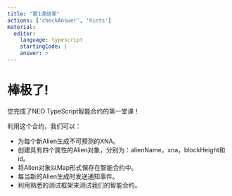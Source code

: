 ```yaml
---
title: "第1课结束"
actions: ['checkAnswer', 'hints']
material: 
  editor:
    language: typescript
    startingCode: |
    answer: > 
---
```


# 棒极了! 

您完成了NEO TypeScript智能合约的第一堂课！

利用这个合约，我们可以：

- 为每个新Alien生成不可预测的XNA。
- 创建具有四个属性的Alien对象，分别为：alienName，xna，blockHeight和id。
- 将Alien对象以Map形式保存在智能合约中。
- 每当新的Alien生成时发送通知事件。
- 利用熟悉的测试框架来测试我们的智能合约。

